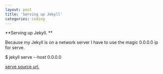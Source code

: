```yaml
---
layout: post
title: 'Serving up Jekyll'
categories: coding
---
```


 **Serving up Jekyll. **

Because my Jekyll is on a network server I have to use the magic 0.0.0.0 ip for serve.

$ jekyll serve --host 0.0.0.0

[serve source url.](https://www.zarino.co.uk/post/jekyll-local-network/)


